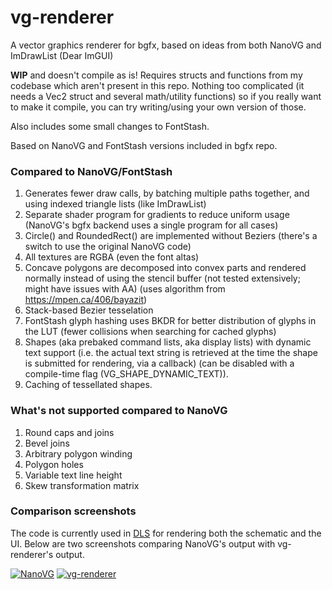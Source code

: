 # vg-renderer

A vector graphics renderer for bgfx, based on ideas from both NanoVG and ImDrawList (Dear ImGUI)

**WIP** and doesn't compile as is! Requires structs and functions from my codebase which aren't present in this repo. Nothing too complicated (it needs a Vec2 struct and several math/utility functions) so if you really want to make it compile, you can try writing/using your own version of those.

Also includes some small changes to FontStash.

Based on NanoVG and FontStash versions included in bgfx repo.

### Compared to NanoVG/FontStash

1. Generates fewer draw calls, by batching multiple paths together, and using indexed triangle lists (like ImDrawList)
2. Separate shader program for gradients to reduce uniform usage (NanoVG's bgfx backend uses a single program for all cases)
3. Circle() and RoundedRect() are implemented without Beziers (there's a switch to use the original NanoVG code)
4. All textures are RGBA (even the font altas)
5. Concave polygons are decomposed into convex parts and rendered normally instead of using the stencil buffer (not tested extensively; might have issues with AA) (uses algorithm from https://mpen.ca/406/bayazit)
6. Stack-based Bezier tesselation
7. FontStash glyph hashing uses BKDR for better distribution of glyphs in the LUT (fewer collisions when searching for cached glyphs)
8. Shapes (aka prebaked command lists, aka display lists) with dynamic text support (i.e. the actual text string is retrieved at the time the shape is submitted for rendering, via a callback) (can be disabled with a compile-time flag (VG_SHAPE_DYNAMIC_TEXT)).
9. Caching of tessellated shapes.

### What's not supported compared to NanoVG

1. Round caps and joins
2. Bevel joins
3. Arbitrary polygon winding
4. Polygon holes
5. Variable text line height
6. Skew transformation matrix

### Comparison screenshots

The code is currently used in [DLS](http://makingartstudios.itch.io/dls) for rendering both the schematic and the UI. Below are two screenshots comparing NanoVG's output with vg-renderer's output.

[![NanoVG](https://raw.githubusercontent.com/jdryg/vg-renderer/master/img/i8080_nanovg.png)](https://raw.githubusercontent.com/jdryg/vg-renderer/master/img/i8080_nanovg.png)
[![vg-renderer](https://raw.githubusercontent.com/jdryg/vg-renderer/master/img/i8080_vg_renderer.png)](https://raw.githubusercontent.com/jdryg/vg-renderer/master/img/i8080_vg_renderer.png)
